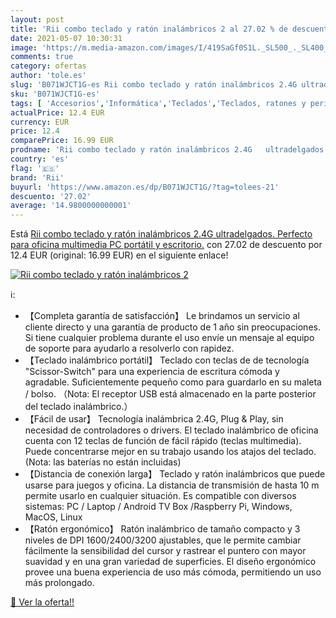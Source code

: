 ```yaml
---
layout: post
title: 'Rii combo teclado y ratón inalámbricos 2 al 27.02 % de descuento'
date: 2021-05-07 10:30:31
image: 'https://m.media-amazon.com/images/I/419SaGf0S1L._SL500_._SL400_.jpg'
comments: true
category: ofertas
author: 'tole.es'
slug: 'B071WJCT1G-es Rii combo teclado y ratón inalámbricos 2.4G ultradelgados....'
sku: 'B071WJCT1G-es'
tags: [ 'Accesorios','Informática','Teclados','Teclados, ratones y periféricos de entrada','ratón','rii','teclado', ]
actualPrice: 12.4 EUR
currency: EUR
price: 12.4
comparePrice: 16.99 EUR
prodname: 'Rii combo teclado y ratón inalámbricos 2.4G   ultradelgados. Perfecto para oficina  multimedia  PC portátil y escritorio.'
country: 'es'
flag: '🇪🇸'
brand: 'Rii'
buyurl: 'https://www.amazon.es/dp/B071WJCT1G/?tag=tolees-21'
descuento: '27.02'
average: '14.9800000000001'
---
```


Está [Rii combo teclado y ratón inalámbricos 2.4G   ultradelgados. Perfecto para oficina  multimedia  PC portátil y escritorio.](https://www.amazon.es/dp/B071WJCT1G/?tag=tolees-21) con 27.02 de descuento por 12.4 EUR (original: 16.99 EUR) en el siguiente enlace!

[![Rii combo teclado y ratón inalámbricos 2](https://m.media-amazon.com/images/I/419SaGf0S1L._SL500_._SL400_.jpg)](https://www.amazon.es/dp/B071WJCT1G/?tag=tolees-21)

ℹ️:

- 【Completa garantía de satisfacción】 Le brindamos un servicio al cliente directo y una garantía de producto de 1 año sin preocupaciones. Si tiene cualquier problema durante el uso envíe un mensaje al equipo de soporte para ayudarlo a resolverlo con rapidez.
- 【Teclado inalámbrico portátil】 Teclado con teclas de de tecnología "Scissor-Switch" para una experiencia de escritura cómoda y agradable. Suficientemente pequeño como para guardarlo en su maleta / bolso. （Nota: El receptor USB está almacenado en la parte posterior del teclado inalámbrico.）
- 【Fácil de usar】 Tecnología inalámbrica 2.4G, Plug & Play, sin necesidad de controladores o drivers. El teclado inalámbrico de oficina cuenta con 12 teclas de función de fácil rápido (teclas multimedia). Puede concentrarse mejor en su trabajo usando los atajos del teclado. (Nota: las baterías no están incluidas)
- 【Distancia de conexión larga】 Teclado y ratón inalámbricos que puede usarse para juegos y oficina. La distancia de transmisión de hasta 10 m permite usarlo en cualquier situación. Es compatible con diversos sistemas: PC / Laptop / Android TV Box /Raspberry Pi, Windows, MacOS, Linux
- 【Ratón ergonómico】 Ratón inalámbrico de tamaño compacto y 3 niveles de DPI 1600/2400/3200 ajustables, que le permite cambiar fácilmente la sensibilidad del cursor y rastrear el puntero con mayor suavidad y en una gran variedad de superficies. El diseño ergonómico provee una buena experiencia de uso más cómoda, permitiendo un uso más prolongado.

[🛒 Ver la oferta!!](https://www.amazon.es/dp/B071WJCT1G/?tag=tolees-21)
